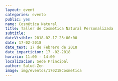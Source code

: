 ```yaml
---
layout: event
categories: evento
public: yes
name: Cosmética Natural
title: Taller de Cosmética Natural Personalizada
subtitle:
dateVisible: 2018-02-17 23:00:00
date: 17-02-2018
date_text: 17 de Febrero de 2018
date_imparticion: 17 -02-2018
horario: 11:00 - 14:00
localizacion: Sede Principal
author: Salud-Zen
image: img/eventos/170218Cosmetica
---
```

